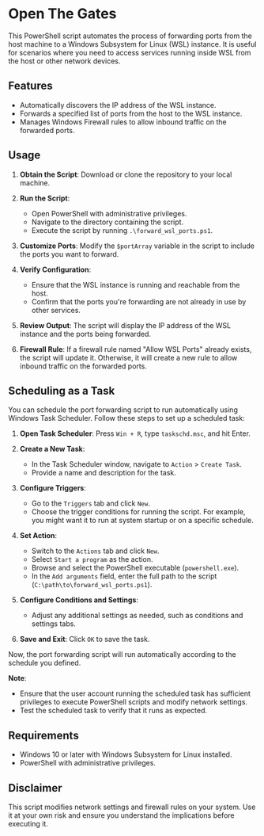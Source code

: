 # Open The Gates
This PowerShell script automates the process of forwarding ports from the host machine to a Windows Subsystem for Linux (WSL) instance. It is useful for scenarios where you need to access services running inside WSL from the host or other network devices.

## Features

- Automatically discovers the IP address of the WSL instance.
- Forwards a specified list of ports from the host to the WSL instance.
- Manages Windows Firewall rules to allow inbound traffic on the forwarded ports.

## Usage

1. **Obtain the Script**: Download or clone the repository to your local machine.

2. **Run the Script**:
   - Open PowerShell with administrative privileges.
   - Navigate to the directory containing the script.
   - Execute the script by running `.\forward_wsl_ports.ps1`.

3. **Customize Ports**: Modify the `$portArray` variable in the script to include the ports you want to forward.

4. **Verify Configuration**:
   - Ensure that the WSL instance is running and reachable from the host.
   - Confirm that the ports you're forwarding are not already in use by other services.

5. **Review Output**: The script will display the IP address of the WSL instance and the ports being forwarded.

6. **Firewall Rule**: If a firewall rule named "Allow WSL Ports" already exists, the script will update it. Otherwise, it will create a new rule to allow inbound traffic on the forwarded ports.

## Scheduling as a Task

You can schedule the port forwarding script to run automatically using Windows Task Scheduler. Follow these steps to set up a scheduled task:

1. **Open Task Scheduler**: Press `Win + R`, type `taskschd.msc`, and hit Enter.

2. **Create a New Task**:
   - In the Task Scheduler window, navigate to `Action` > `Create Task`.
   - Provide a name and description for the task.

3. **Configure Triggers**:
   - Go to the `Triggers` tab and click `New`.
   - Choose the trigger conditions for running the script. For example, you might want it to run at system startup or on a specific schedule.

4. **Set Action**:
   - Switch to the `Actions` tab and click `New`.
   - Select `Start a program` as the action.
   - Browse and select the PowerShell executable (`powershell.exe`).
   - In the `Add arguments` field, enter the full path to the script (`C:\path\to\forward_wsl_ports.ps1`).

5. **Configure Conditions and Settings**:
   - Adjust any additional settings as needed, such as conditions and settings tabs.

6. **Save and Exit**: Click `OK` to save the task.

Now, the port forwarding script will run automatically according to the schedule you defined.

**Note**: 
- Ensure that the user account running the scheduled task has sufficient privileges to execute PowerShell scripts and modify network settings.
- Test the scheduled task to verify that it runs as expected.

## Requirements

- Windows 10 or later with Windows Subsystem for Linux installed.
- PowerShell with administrative privileges.

## Disclaimer

This script modifies network settings and firewall rules on your system. Use it at your own risk and ensure you understand the implications before executing it.
